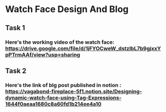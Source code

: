 # Watch Face Design And Blog 

## Task 1
  ### Here's the working video of the watch face: https://drive.google.com/file/d/1jFYOCweW_dstzlbL7b9gjxxYpPTrmAAf/view?usp=sharing

## Task 2
  ### Here's the link of blg post published in notion : https://vagabond-fireplace-5f1.notion.site/Designing-dynamic-watch-face-using-Tag-Expressions-1644f0aeaa1680c8a60fd1b214ee4a10


